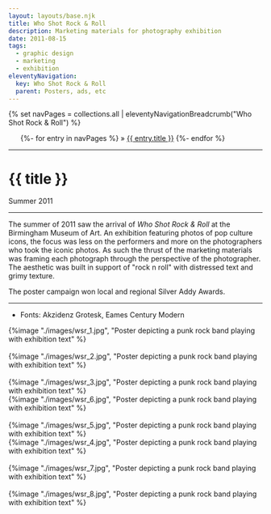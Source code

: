 ```yaml
---
layout: layouts/base.njk
title: Who Shot Rock & Roll
description: Marketing materials for photography exhibition
date: 2011-08-15
tags:
  - graphic design
  - marketing
  - exhibition
eleventyNavigation:
  key: Who Shot Rock & Roll
  parent: Posters, ads, etc
---
```


<div class="container">
	<div class="row">
		<div class="col">
			{% set navPages = collections.all | eleventyNavigationBreadcrumb("Who Shot Rock & Roll") %}
			<ul class="post-metadata">
			{%- for entry in navPages %}
				<li{% if entry.url == page.url %} class="active-breadcrumb"{% endif %}>
    			 » <a href="{{ entry.url }}">{{ entry.title }}</a>
  				</li>
			{%- endfor %}
			</ul>
		</div>
	</div>
	<div class="row">
		<div class="col-12 col-12-md col-4-lg">
            <hr>
			<h1>{{ title }}</h1>
			<time>Summer 2011</time>
            <hr>
			<p>The summer of 2011 saw the arrival of <em>Who Shot Rock & Roll</em> at the Birmingham Museum of Art. An exhibition featuring photos of pop culture icons, the focus was less on the performers and more on the photographers who took the iconic photos. As such the thrust of the marketing materials was framing each photograph through the perspective of the photographer. The aesthetic was built in support of "rock n roll" with distressed text and grimy texture.</p>
            <p>The poster campaign won local and regional Silver Addy Awards.</P>
            <hr>
            <ul class="post-metadata">
                <li>Fonts: Akzidenz Grotesk, Eames Century Modern</li>
            </ul>
		</div>
        <div class="col-12 col-12-md col-1-lg"></div>
        <div class="col">
			{%image "./images/wsr_1.jpg", "Poster depicting a punk rock band playing with exhibition text" %}
		</div>
	</div>
    </br>
    <div class="row">
        <div class="col">
            {%image "./images/wsr_2.jpg", "Poster depicting a punk rock band playing with exhibition text" %}
        </br>
        </br>               
            {%image "./images/wsr_3.jpg", "Poster depicting a punk rock band playing with exhibition text" %}
        </div>
        <div class="col">
            {%image "./images/wsr_6.jpg", "Poster depicting a punk rock band playing with exhibition text" %} 
        </br>
        </br>
            {%image "./images/wsr_5.jpg", "Poster depicting a punk rock band playing with exhibition text" %}
        </div>
        <div class="col">
            {%image "./images/wsr_4.jpg", "Poster depicting a punk rock band playing with exhibition text" %}
        </br>
        </br>
            {%image "./images/wsr_7.jpg", "Poster depicting a punk rock band playing with exhibition text" %} 
        </br>
        </br>
            {%image "./images/wsr_8.jpg", "Poster depicting a punk rock band playing with exhibition text" %} 
        </div>
    </div>
</div>
